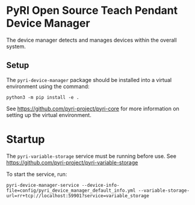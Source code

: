 # PyRI Open Source Teach Pendant Device Manager

The device manager detects and manages devices within the overall system.

## Setup

The `pyri-device-manager` package should be installed into a virtual environment using the command:

```
python3 -m pip install -e .
```

See https://github.com/pyri-project/pyri-core for more information on setting up the virtual environment.

# Startup

The `pyri-variable-storage` service must be running before use. See https://github.com/pyri-project/pyri-variable-storage

To start the service, run:

```
pyri-device-manager-service --device-info-file=config/pyri_device_manager_default_info.yml --variable-storage-url=rr+tcp://localhost:59901?service=variable_storage
```